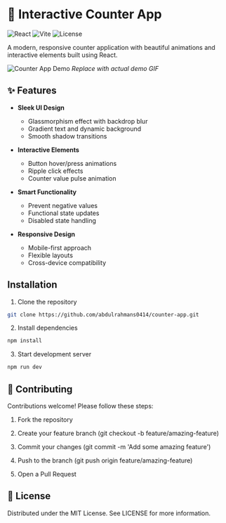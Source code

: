 # 🔢 Interactive Counter App

![React](https://img.shields.io/badge/React-18.2-blue)
![Vite](https://img.shields.io/badge/Vite-4.0-orange)
![License](https://img.shields.io/badge/License-MIT-green)

A modern, responsive counter application with beautiful animations and interactive elements built using React.

![Counter App Demo]()
_Replace with actual demo GIF_

## ✨ Features

- **Sleek UI Design**

  - Glassmorphism effect with backdrop blur
  - Gradient text and dynamic background
  - Smooth shadow transitions

- **Interactive Elements**

  - Button hover/press animations
  - Ripple click effects
  - Counter value pulse animation

- **Smart Functionality**

  - Prevent negative values
  - Functional state updates
  - Disabled state handling

- **Responsive Design**
  - Mobile-first approach
  - Flexible layouts
  - Cross-device compatibility

## Installation

1. Clone the repository

```bash
git clone https://github.com/abdulrahmans0414/counter-app.git
```

2. Install dependencies

```bash
npm install
```

3. Start development server

```bash
npm run dev
```

## 🤝 Contributing

Contributions welcome! Please follow these steps:

1. Fork the repository
2. Create your feature branch (git checkout -b feature/amazing-feature)
3. Commit your changes (git commit -m 'Add some amazing feature')
4. Push to the branch (git push origin feature/amazing-feature)

5. Open a Pull Request

## 📜 License

Distributed under the MIT License. See LICENSE for more information.
